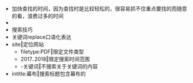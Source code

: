 - 加快查找的时间，因为查找时是比较轻松的，很容易抓不住重点要找的而随意的看，浪费过多的时间
-
- 搜索技巧
- 关键词replace口语化表达
- site‖定位网站
	- filetype:PDF‖限定文件类型
	- 2017..2018‖限定搜索时间范围
	- -关键词‖不搜索关于关键词的内容
- intitle:幕布‖搜索标题包含幕布的